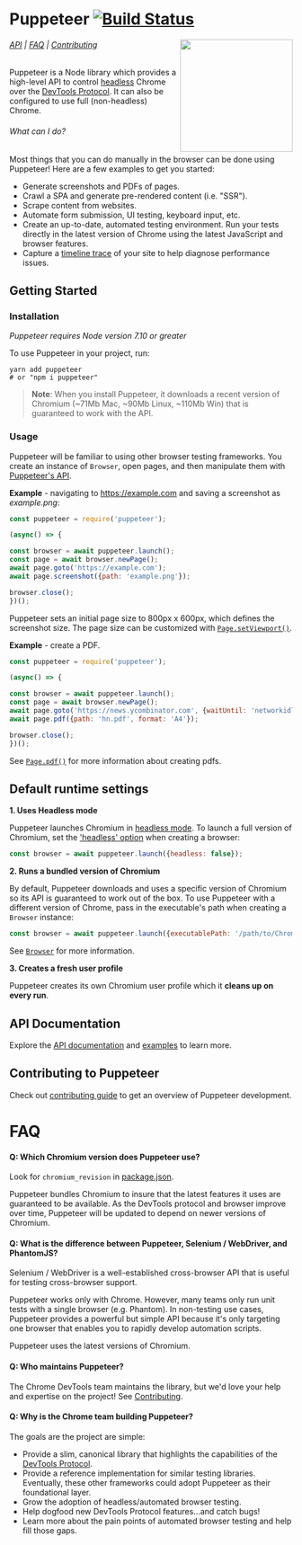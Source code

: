 # Puppeteer [![Build Status](https://travis-ci.com/GoogleChrome/puppeteer.svg?token=8jabovWqb8afz5RDcYqx&branch=master)](https://travis-ci.com/GoogleChrome/puppeteer)

<img src="https://user-images.githubusercontent.com/39191/29330067-dfc2be5a-81ac-11e7-9cc2-c569dd5f078c.png" height="200" align="right">

###### [API](docs/api.md) | [FAQ](#faq) | [Contributing](https://github.com/GoogleChrome/puppeteer/blob/master/CONTRIBUTING.md)

Puppeteer is a Node library which provides a high-level API to control [headless](https://developers.google.com/web/updates/2017/04/headless-chrome) Chrome over the [DevTools Protocol](https://chromedevtools.github.io/devtools-protocol/). It can also be configured to use full (non-headless) Chrome.

###### What can I do?

Most things that you can do manually in the browser can be done using Puppeteer! Here are a few examples to get you started:

* Generate screenshots and PDFs of pages.
* Crawl a SPA and generate pre-rendered content (i.e. "SSR").
* Scrape content from websites.
* Automate form submission, UI testing, keyboard input, etc.
* Create an up-to-date, automated testing environment. Run your tests directly in the latest version of Chrome using the latest JavaScript and browser features.
* Capture a [timeline trace](https://developers.google.com/web/tools/chrome-devtools/evaluate-performance/reference) of your site to help diagnose performance issues.

## Getting Started

### Installation

*Puppeteer requires Node version 7.10 or greater*

To use Puppeteer in your project, run:
```
yarn add puppeteer
# or "npm i puppeteer"
```

> **Note**: When you install Puppeteer, it downloads a recent version of Chromium (~71Mb Mac, ~90Mb Linux, ~110Mb Win) that is guaranteed to work with the API. 

### Usage

Puppeteer will be familiar to using other browser testing frameworks. You create an instance
of `Browser`, open pages, and then manipulate them with [Puppeteer's API](https://github.com/GoogleChrome/puppeteer/blob/master/docs/api.md#).

**Example** - navigating to https://example.com and saving a screenshot as *example.png*:

```js
const puppeteer = require('puppeteer');

(async() => {

const browser = await puppeteer.launch();
const page = await browser.newPage();
await page.goto('https://example.com');
await page.screenshot({path: 'example.png'});

browser.close();
})();
```

Puppeteer sets an initial page size to 800px x 600px, which defines the screenshot size. The page size can be customized  with [`Page.setViewport()`](https://github.com/GoogleChrome/puppeteer/blob/master/docs/api.md#pagesetviewportviewport).

**Example** - create a PDF.

```js
const puppeteer = require('puppeteer');

(async() => {

const browser = await puppeteer.launch();
const page = await browser.newPage();
await page.goto('https://news.ycombinator.com', {waitUntil: 'networkidle'});
await page.pdf({path: 'hn.pdf', format: 'A4'});

browser.close();
})();
```

See [`Page.pdf()`](https://github.com/GoogleChrome/puppeteer/blob/master/docs/api.md#pagepdfoptions) for more information about creating pdfs.

## Default runtime settings

**1. Uses Headless mode**

Puppeteer launches Chromium in [headless mode](https://developers.google.com/web/updates/2017/04/headless-chrome). To launch a full version of Chromium, set the ['headless' option](https://github.com/GoogleChrome/puppeteer/blob/master/docs/api.md#new-browseroptions) when creating a browser:

```js
const browser = await puppeteer.launch({headless: false});
```

**2. Runs a bundled version of Chromium**

By default, Puppeteer downloads and uses a specific version of Chromium so its API
is guaranteed to work out of the box. To use Puppeteer with a different version of Chrome,
pass in the executable's path when creating a `Browser` instance:

```js
const browser = await puppeteer.launch({executablePath: '/path/to/Chrome'});
```

See [`Browser`](https://github.com/GoogleChrome/puppeteer/blob/master/docs/api.md#new-browseroptions) for more information.

**3. Creates a fresh user profile**

Puppeteer creates its own Chromium user profile which it **cleans up on every run**.

## API Documentation

Explore the [API documentation](docs/api.md) and [examples](https://github.com/GoogleChrome/puppeteer/tree/master/examples/) to learn more.

## Contributing to Puppeteer

Check out [contributing guide](https://github.com/GoogleChrome/puppeteer/blob/master/CONTRIBUTING.md) to get an overview of Puppeteer development.

# FAQ

#### Q: Which Chromium version does Puppeteer use?

Look for `chromium_revision` in [package.json](https://github.com/GoogleChrome/puppeteer/blob/master/package.json).

Puppeteer bundles Chromium to insure that the latest features it uses are guaranteed to be available. As the DevTools protocol and browser improve over time, Puppeteer will be updated to depend on newer versions of Chromium.


#### Q: What is the difference between Puppeteer, Selenium / WebDriver, and PhantomJS?

Selenium / WebDriver is a well-established cross-browser API that is useful for testing cross-browser support.

Puppeteer works only with Chrome. However, many teams only run unit tests with a single browser (e.g. Phantom). In non-testing use cases, Puppeteer provides a powerful but simple API because it's only targeting one browser that enables you to rapidly develop automation scripts.

Puppeteer uses the latest versions of Chromium.


#### Q: Who maintains Puppeteer?

The Chrome DevTools team maintains the library, but we'd love your help and expertise on the project!
See [Contributing](https://github.com/GoogleChrome/puppeteer/blob/master/CONTRIBUTING.md).

#### Q: Why is the Chrome team building Puppeteer?

The goals are the project are simple:

- Provide a slim, canonical library that highlights the capabilities of the [DevTools Protocol](https://chromedevtools.github.io/devtools-protocol/).
- Provide a reference implementation for similar testing libraries. Eventually, these
other frameworks could adopt Puppeteer as their foundational layer.
- Grow the adoption of headless/automated browser testing.
- Help dogfood new DevTools Protocol features...and catch bugs!
- Learn more about the pain points of automated browser testing and help fill those gaps.
